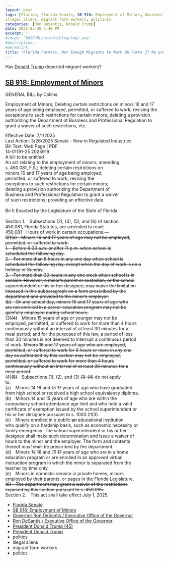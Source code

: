 ```yaml
---
layout: post
tags: [Florida, Florida Senate, SB 918: Employment of Minors, Governor of Florida, Ron DeSantis, President Donald Trump (45), President Donald Trump (47), politics, 
illegal aliens, migrant farm workers, politics]
categories: [Ron DeSantis, Donald Trump]
date: 2025-03-30 5:40 PM
excerpt: ''
#image: 'BASEURL/assets/blog/img/.png'
#description:
#permalink:
title: "Florida Farmers, Not Enough Migrants to Work On Farms 🚜? No problem! Hire a Kid. Child Labor Laws Relaxed"
---
```


Has [Donald Trump](https//www.donaldjtrump.com/) deported migrant  workers?

## [SB 918: Employment of Minors](https://www.flsenate.gov/Session/Bill/2025/918/BillText/Filed/HTML)
GENERAL BILL by Collins

Employment of Minors; Deleting certain restrictions on minors 16 and 17 years of age being employed, permitted, or suffered to work; revising the exceptions to such restrictions for certain minors; deleting a provision authorizing the Department of Business and Professional Regulation to grant a waiver of such restrictions, etc.

Effective Date: 7/1/2025<br />
Last Action: 3/26/2025 Senate - Now in Regulated Industries<br />
Bill Text: Web Page | PDF<br />
14-01191-25                                            2025918<br />
                       A bill to be entitled<br />
        An act relating to the employment of minors; amending<br />
        s. 450.081, F.S.; deleting certain restrictions on<br />
        minors 16 and 17 years of age being employed,<br />
        permitted, or suffered to work; revising the<br />
        exceptions to such restrictions for certain minors;<br />
        deleting a provision authorizing the Department of<br />
        Business and Professional Regulation to grant a waiver<br />
        of such restrictions; providing an effective date.<br />
<br />
 Be It Enacted by the Legislature of the State of Florida:<br />
<br />
        Section 1. Subsections (2), (4), (5), and (6) of section<br />
 450.081, Florida Statutes, are amended to read:<br />
        450.081 Hours of work in certain occupations.—<br />
        ~~(2)(a) Minors 16 and 17 years of age may not be employed,<br />
 permitted, or suffered to work:<br />
        1. Before 6:30 a.m. or after 11 p.m. when school is<br />
 scheduled the following day.<br />
        2. For more than 8 hours in any one day when school is<br />
 scheduled the following day, except when the day of work is on a<br />
 holiday or Sunday.<br />
        3. For more than 30 hours in any one week when school is in<br />
 session. However, a minor’s parent or custodian, or the school<br />
 superintendent or his or her designee, may waive the limitation<br />
 imposed in this subparagraph on a form prescribed by the<br />
 department and provided to the minor’s employer.<br />
        (b) On any school day, minors 16 and 17 years of age who<br />
 are not enrolled in a career education program may not be<br />
 gainfully employed during school hours.~~<br />
        (3)~~(4)~~ Minors 15 years of age or younger may not be<br />
 employed, permitted, or suffered to work for more than 4 hours<br />
 continuously without an interval of at least 30 minutes for a<br />
 meal period; and for the purposes of this law, a period of less<br />
 than 30 minutes is not deemed to interrupt a continuous period<br />
 of work. ~~Minors 16 and 17 years of age who are employed,<br />
 permitted, or suffered to work for 8 hours or more in any one<br />
 day as authorized by this section may not be employed,<br />
 permitted, or suffered to work for more than 4 hours<br />
 continuously without an interval of at least 30 minutes for a<br />
 meal period.~~<br />
        (4)~~(5)~~ Subsections (1), (2), and (3) ~~(1)-(4)~~ do not apply<br />
 to:<br />
        (a) Minors _14_ ~~16~~ and _15_ ~~17~~ years of age who have graduated<br />
 from high school or received a high school equivalency diploma.<br />
        (b) Minors 14 and 15 years of age who are within the<br />
 compulsory school attendance age limit and who hold a valid<br />
 certificate of exemption issued by the school superintendent or<br />
 his or her designee pursuant to s. 1003.21(3).<br />
        (c) Minors enrolled in _a public_ ~~an~~ educational institution<br />
 who qualify on a hardship basis, such as economic necessity or<br />
 family emergency. The school superintendent or his or her<br />
 designee shall make such determination and issue a waiver of<br />
 hours to the minor and the employer. The form and contents<br />
 thereof _must_ ~~shall~~ be prescribed by the department.<br />
        (d) Minors _14_ ~~16~~ and _15_ ~~17~~ years of age who are in a home<br />
 education program or are enrolled in an approved virtual<br />
 instruction program in which the minor is separated from the<br />
 teacher by time only.<br />
        (e) Minors in domestic service in private homes, minors<br />
 employed by their parents, or pages in the Florida Legislature.<br />
        ~~(6) The department may grant a waiver of the restrictions<br />
 imposed by this section pursuant to s. 450.095.~~<br />
        Section 2. This act shall take effect July 1, 2025.<br />

- [Florida Senate](https://www.my/)
- [SB 918: Employment of Minors](https://www.flsenate.gov/Session/Bill/2025/918/BillText/Filed/HTML)
- [Governor Ron DeSantis / Executive Office of the Governor](https://www.flgov.com/eog/home)
- [Ron DeSantis / Executive Office of the Governor](https://www.flgov.com/eog/leadership/people/ron-desantis)
- [President Donald Trump (45)](https://trumpwhitehouse.archives.gov/)
- [President Donald Trump](https://www.whitehouse.gov/administration/donald-j-trump/)
- politics 
- illegal aliens 
- migrant farm workers 
- politics 
